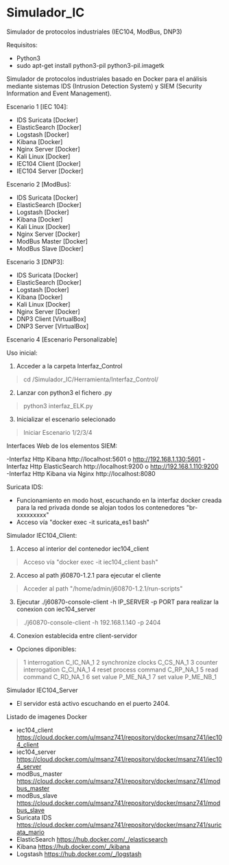 # Simulador_IC
Simulador de protocolos industriales (IEC104, ModBus, DNP3)

Requisitos:
- Python3 
- sudo apt-get install python3-pil python3-pil.imagetk

Simulador de protocolos industriales basado en Docker para el análisis mediante sistemas IDS (Intrusion Detection System) y SIEM (Security Information and Event Management).

Escenario 1 [IEC 104]:

- IDS Suricata  [Docker]
- ElasticSearch [Docker]
- Logstash      [Docker]
- Kibana        [Docker]
- Nginx Server  [Docker]
- Kali Linux    [Docker]
- IEC104 Client [Docker]
- IEC104 Server [Docker]

Escenario 2 [ModBus]:

- IDS Suricata  [Docker]
- ElasticSearch [Docker]
- Logstash      [Docker]
- Kibana        [Docker]
- Kali Linux    [Docker]
- Nginx Server  [Docker]
- ModBus Master [Docker]
- ModBus Slave  [Docker]

Escenario 3 [DNP3]:

- IDS Suricata  [Docker]
- ElasticSearch [Docker]
- Logstash      [Docker]
- Kibana        [Docker]
- Kali Linux    [Docker]
- Nginx Server  [Docker]
- DNP3 Client   [VirtualBox]
- DNP3 Server   [VirtualBox]

Escenario 4 [Escenario Personalizable]

Uso inicial:

1. Acceder a la carpeta Interfaz_Control
> cd /Simulador_IC/Herramienta/Interfaz_Control/
2. Lanzar con python3 el fichero .py
> python3 interfaz_ELK.py
3. Inicializar el escenario selecionado
> Iniciar Escenario 1/2/3/4

Interfaces Web de los elementos SIEM:

-Interfaz Http Kibana http://localhost:5601 o http://192.168.1.130:5601
-Interfaz Http ElasticSearch http://localhost:9200 o http://192.168.1.110:9200
-Interfaz Http Kibana via Nginx http://localhost:8080

Suricata IDS:

- Funcionamiento en modo host, escuchando en la interfaz docker creada para la red privada donde se alojan todos los contenedores "br-xxxxxxxxx"
- Acceso vía "docker exec -it suricata_es1 bash"

Simulador IEC104_Client:

1. Acceso al interior del contenedor iec104_client
> Acceso vía "docker exec -it iec104_client bash"
2. Acceso al path j60870-1.2.1 para ejecutar el cliente
> Acceder al path "/home/admin/j60870-1.2.1/run-scripts"
3. Ejecutar ./j60870-console-client -h IP_SERVER -p PORT para realizar la conexion con iec104_server
> ./j60870-console-client -h 192.168.1.140 -p 2404
4. Conexion establecida entre client-servidor
- Opciones diponibles:
> 1 interrogation C_IC_NA_1
> 2 synchronize clocks C_CS_NA_1
> 3 counter interrogation C_CI_NA_1
> 4 reset process command C_RP_NA_1
> 5 read command C_RD_NA_1
> 6 set value P_ME_NA_1
> 7 set value P_ME_NB_1

Simulador IEC104_Server

- El servidor está activo escuchando en el puerto 2404.

Listado de imagenes Docker

- iec104_client  https://cloud.docker.com/u/msanz741/repository/docker/msanz741/iec104_client
- iec104_server  https://cloud.docker.com/u/msanz741/repository/docker/msanz741/iec104_server
- modBus_master  https://cloud.docker.com/u/msanz741/repository/docker/msanz741/modbus_master
- modBus_slave   https://cloud.docker.com/u/msanz741/repository/docker/msanz741/modbus_slave
- Suricata IDS   https://cloud.docker.com/u/msanz741/repository/docker/msanz741/suricata_mario
- ElasticSearch  https://hub.docker.com/_/elasticsearch
- Kibana         https://hub.docker.com/_/kibana
- Logstash       https://hub.docker.com/_/logstash

